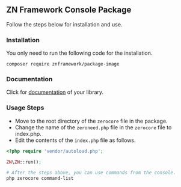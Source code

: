 <h2>ZN Framework Console Package</h2>
<p>
Follow the steps below for installation and use.
</p>

<h3>Installation</h3>
<p>
You only need to run the following code for the installation.
</p>

```
composer require znframework/package-image
```

<h3>Documentation</h3>
<p>
Click for <a href="https://docs.znframework.com/yerel-servisler/konsol-komutlari">documentation</a> of your library.
</p>

<h3>Usage Steps</h3>
<p>
<ul>
<li>Move to the root directory of the <code>zerocore</code> file in the package.</li>
<li>Change the name of the <code>zeroneed.php</code> file in the <code>zerocore</code> file to index.php.</li>
<li>Edit the contents of the  <code>index.php</code> file as follows.</li>
</ul>
</p>

```php
<?php require 'vendor/autoload.php';

ZN\ZN::run();
```
```bash
# After the steps above, you can use commands from the console.
php zerocore command-list
```